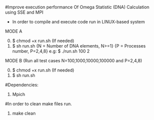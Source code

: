 #Improve execution performance Of Omega Statistic (DNA) Calculation
using SSE and MPI

* In order to compile and execute code run in LINUX-based system

MODE A

0. $ chmod +x run.sh (If needed)
1. $ sh run.sh {N = Number of DNA elements, N>=1}  {P = Processes number, P=2,4,8}
    e.g:  $ ./run.sh 100 2

MODE B (Run all test cases N=100,1000,10000,100000 and P=2,4,8)

0. $ chmod +x run.sh (If needed)
1. $ sh run.sh



#Dependencies:

1. Mpich


#In order to clean make files run.

1) make clean
